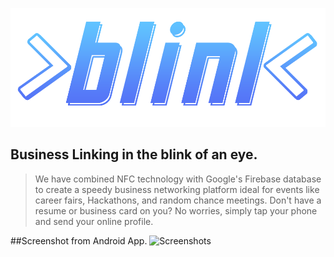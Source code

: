 ![Blink Logo](https://github.com/mi-chellenguyen/blink/blob/master/bink_logo.png)
## Business Linking in the blink of an eye.
>We have combined NFC technology with Google's Firebase database to create a speedy business networking platform ideal
>for events like career fairs, Hackathons, and random chance meetings. Don't have a resume or business card on you? No worries,
>simply tap your phone and send your online profile.

##Screenshot from Android App.
![Screenshots](https://github.com/mi-chellenguyen/blink/blob/master/screenshots/screenshots.jpg)
